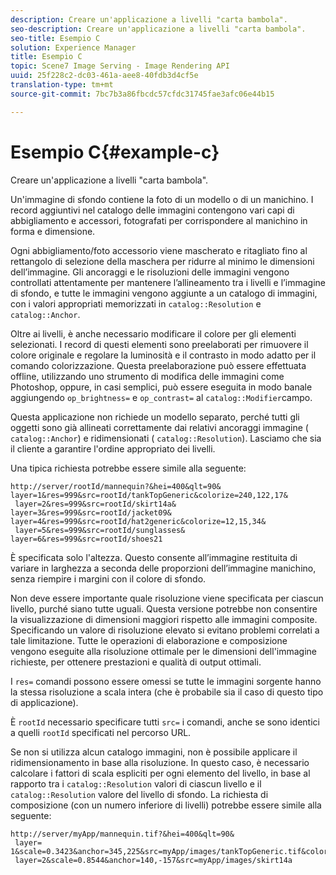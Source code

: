 ```yaml
---
description: Creare un'applicazione a livelli "carta bambola".
seo-description: Creare un'applicazione a livelli "carta bambola".
seo-title: Esempio C
solution: Experience Manager
title: Esempio C
topic: Scene7 Image Serving - Image Rendering API
uuid: 25f228c2-dc03-461a-aee8-40fdb3d4cf5e
translation-type: tm+mt
source-git-commit: 7bc7b3a86fbcdc57cfdc31745fae3afc06e44b15

---
```



# Esempio C{#example-c}

Creare un&#39;applicazione a livelli &quot;carta bambola&quot;.

Un&#39;immagine di sfondo contiene la foto di un modello o di un manichino. I record aggiuntivi nel catalogo delle immagini contengono vari capi di abbigliamento e accessori, fotografati per corrispondere al manichino in forma e dimensione.

Ogni abbigliamento/foto accessorio viene mascherato e ritagliato fino al rettangolo di selezione della maschera per ridurre al minimo le dimensioni dell’immagine. Gli ancoraggi e le risoluzioni delle immagini vengono controllati attentamente per mantenere l’allineamento tra i livelli e l’immagine di sfondo, e tutte le immagini vengono aggiunte a un catalogo di immagini, con i valori appropriati memorizzati in `catalog::Resolution` e `catalog::Anchor`.

Oltre ai livelli, è anche necessario modificare il colore per gli elementi selezionati. I record di questi elementi sono preelaborati per rimuovere il colore originale e regolare la luminosità e il contrasto in modo adatto per il comando colorizzazione. Questa preelaborazione può essere effettuata offline, utilizzando uno strumento di modifica delle immagini come Photoshop, oppure, in casi semplici, può essere eseguita in modo banale aggiungendo `op_brightness=` e `op_contrast=` al `catalog::Modifier`campo.

Questa applicazione non richiede un modello separato, perché tutti gli oggetti sono già allineati correttamente dai relativi ancoraggi immagine ( `catalog::Anchor`) e ridimensionati ( `catalog::Resolution`). Lasciamo che sia il cliente a garantire l&#39;ordine appropriato dei livelli.

Una tipica richiesta potrebbe essere simile alla seguente:

```
http://server/rootId/mannequin?&hei=400&qlt=90&
layer=1&res=999&src=rootId/tankTopGeneric&colorize=240,122,17&
 layer=2&res=999&src=rootId/skirt14a&
layer=3&res=999&src=rootId/jacket09&
layer=4&res=999&src=rootId/hat2generic&colorize=12,15,34&
 layer=5&res=999&src=rootId/sunglasses&
layer=6&res=999&src=rootId/shoes21
```

È specificata solo l&#39;altezza. Questo consente all’immagine restituita di variare in larghezza a seconda delle proporzioni dell’immagine manichino, senza riempire i margini con il colore di sfondo.

Non deve essere importante quale risoluzione viene specificata per ciascun livello, purché siano tutte uguali. Questa versione potrebbe non consentire la visualizzazione di dimensioni maggiori rispetto alle immagini composite. Specificando un valore di risoluzione elevato si evitano problemi correlati a tale limitazione. Tutte le operazioni di elaborazione e composizione vengono eseguite alla risoluzione ottimale per le dimensioni dell&#39;immagine richieste, per ottenere prestazioni e qualità di output ottimali.

I `res=` comandi possono essere omessi se tutte le immagini sorgente hanno la stessa risoluzione a scala intera (che è probabile sia il caso di questo tipo di applicazione).

È `rootId` necessario specificare tutti `src=` i comandi, anche se sono identici a quelli `rootId` specificati nel percorso URL.

Se non si utilizza alcun catalogo immagini, non è possibile applicare il ridimensionamento in base alla risoluzione. In questo caso, è necessario calcolare i fattori di scala espliciti per ogni elemento del livello, in base al rapporto tra i `catalog::Resolution` valori di ciascun livello e il `catalog::Resolution` valore del livello di sfondo. La richiesta di composizione (con un numero inferiore di livelli) potrebbe essere simile alla seguente:

```
http://server/myApp/mannequin.tif?&hei=400&qlt=90&
 layer= 1&scale=0.3423&anchor=345,225&src=myApp/images/tankTopGeneric.tif&colorize=240,122,17&
 layer=2&scale=0.8544&anchor=140,-157&src=myApp/images/skirt14a
```

